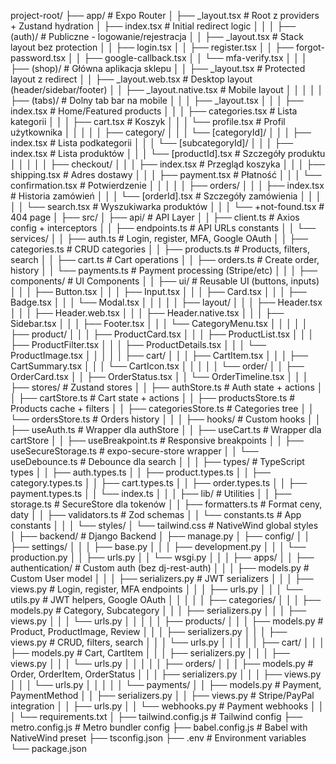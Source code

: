 project-root/
├── app/ # Expo Router
│ ├── \_layout.tsx # Root z providers + Zustand hydration
│ ├── index.tsx # Initial redirect logic
│ │
│ ├── (auth)/ # Publiczne - logowanie/rejestracja
│ │ ├── \_layout.tsx # Stack layout bez protection
│ │ ├── login.tsx
│ │ ├── register.tsx
│ │ ├── forgot-password.tsx
│ │ ├── google-callback.tsx
│ │ └── mfa-verify.tsx
│ │
│ ├── (shop)/ # Główna aplikacja sklepu
│ │ ├── \_layout.tsx # Protected layout z redirect
│ │ ├── \_layout.web.tsx # Desktop layout (header/sidebar/footer)
│ │ ├── \_layout.native.tsx # Mobile layout
│ │ │
│ │ ├── (tabs)/ # Dolny tab bar na mobile
│ │ │ ├── \_layout.tsx
│ │ │ ├── index.tsx # Home/Featured products
│ │ │ ├── categories.tsx # Lista kategorii
│ │ │ ├── cart.tsx # Koszyk
│ │ │ └── profile.tsx # Profil użytkownika
│ │ │
│ │ ├── category/
│ │ │ └── [categoryId]/
│ │ │ ├── index.tsx # Lista podkategorii
│ │ │ └── [subcategoryId]/
│ │ │ ├── index.tsx # Lista produktów
│ │ │ └── [productId].tsx # Szczegóły produktu
│ │ │
│ │ ├── checkout/
│ │ │ ├── index.tsx # Przegląd koszyka
│ │ │ ├── shipping.tsx # Adres dostawy
│ │ │ ├── payment.tsx # Płatność
│ │ │ └── confirmation.tsx # Potwierdzenie
│ │ │
│ │ ├── orders/
│ │ │ ├── index.tsx # Historia zamówień
│ │ │ └── [orderId].tsx # Szczegóły zamówienia
│ │ │
│ │ └── search.tsx # Wyszukiwarka produktów
│ │
│ └── +not-found.tsx # 404 page
│
├── src/
│ ├── api/ # API Layer
│ │ ├── client.ts # Axios config + interceptors
│ │ ├── endpoints.ts # API URLs constants
│ │ └── services/
│ │ ├── auth.ts # Login, register, MFA, Google OAuth
│ │ ├── categories.ts # CRUD categories
│ │ ├── products.ts # Products, filters, search
│ │ ├── cart.ts # Cart operations
│ │ ├── orders.ts # Create order, history
│ │ └── payments.ts # Payment processing (Stripe/etc)
│ │
│ ├── components/ # UI Components
│ │ ├── ui/ # Reusable UI (buttons, inputs)
│ │ │ ├── Button.tsx
│ │ │ ├── Input.tsx
│ │ │ ├── Card.tsx
│ │ │ ├── Badge.tsx
│ │ │ └── Modal.tsx
│ │ │
│ │ ├── layout/
│ │ │ ├── Header.tsx
│ │ │ ├── Header.web.tsx
│ │ │ ├── Header.native.tsx
│ │ │ ├── Sidebar.tsx
│ │ │ ├── Footer.tsx
│ │ │ └── CategoryMenu.tsx
│ │ │
│ │ ├── product/
│ │ │ ├── ProductCard.tsx
│ │ │ ├── ProductList.tsx
│ │ │ ├── ProductFilter.tsx
│ │ │ ├── ProductDetails.tsx
│ │ │ └── ProductImage.tsx
│ │ │
│ │ ├── cart/
│ │ │ ├── CartItem.tsx
│ │ │ ├── CartSummary.tsx
│ │ │ └── CartIcon.tsx
│ │ │
│ │ └── order/
│ │ ├── OrderCard.tsx
│ │ ├── OrderStatus.tsx
│ │ └── OrderTimeline.tsx
│ │
│ ├── stores/ # Zustand stores
│ │ ├── authStore.ts # Auth state + actions
│ │ ├── cartStore.ts # Cart state + actions
│ │ ├── productsStore.ts # Products cache + filters
│ │ ├── categoriesStore.ts # Categories tree
│ │ └── ordersStore.ts # Orders history
│ │
│ ├── hooks/ # Custom hooks
│ │ ├── useAuth.ts # Wrapper dla authStore
│ │ ├── useCart.ts # Wrapper dla cartStore
│ │ ├── useBreakpoint.ts # Responsive breakpoints
│ │ ├── useSecureStorage.ts # expo-secure-store wrapper
│ │ └── useDebounce.ts # Debounce dla search
│ │
│ ├── types/ # TypeScript types
│ │ ├── auth.types.ts
│ │ ├── product.types.ts
│ │ ├── category.types.ts
│ │ ├── cart.types.ts
│ │ ├── order.types.ts
│ │ ├── payment.types.ts
│ │ └── index.ts
│ │
│ ├── lib/ # Utilities
│ │ ├── storage.ts # SecureStore dla tokenów
│ │ ├── formatters.ts # Format ceny, daty
│ │ ├── validators.ts # Zod schemas
│ │ └── constants.ts # App constants
│ │
│ └── styles/
│ └── tailwind.css # NativeWind global styles
│
├── backend/ # Django Backend
│ ├── manage.py
│ ├── config/
│ │ ├── settings/
│ │ │ ├── base.py
│ │ │ ├── development.py
│ │ │ └── production.py
│ │ ├── urls.py
│ │ └── wsgi.py
│ │
│ ├── apps/
│ │ ├── authentication/ # Custom auth (bez dj-rest-auth)
│ │ │ ├── models.py # Custom User model
│ │ │ ├── serializers.py # JWT serializers
│ │ │ ├── views.py # Login, register, MFA endpoints
│ │ │ ├── urls.py
│ │ │ └── utils.py # JWT helpers, Google OAuth
│ │ │
│ │ ├── categories/
│ │ │ ├── models.py # Category, Subcategory
│ │ │ ├── serializers.py
│ │ │ ├── views.py
│ │ │ └── urls.py
│ │ │
│ │ ├── products/
│ │ │ ├── models.py # Product, ProductImage, Review
│ │ │ ├── serializers.py
│ │ │ ├── views.py # CRUD, filters, search
│ │ │ └── urls.py
│ │ │
│ │ ├── cart/
│ │ │ ├── models.py # Cart, CartItem
│ │ │ ├── serializers.py
│ │ │ ├── views.py
│ │ │ └── urls.py
│ │ │
│ │ ├── orders/
│ │ │ ├── models.py # Order, OrderItem, OrderStatus
│ │ │ ├── serializers.py
│ │ │ ├── views.py
│ │ │ └── urls.py
│ │ │
│ │ └── payments/
│ │ ├── models.py # Payment, PaymentMethod
│ │ ├── serializers.py
│ │ ├── views.py # Stripe/PayPal integration
│ │ ├── urls.py
│ │ └── webhooks.py # Payment webhooks
│ │
│ └── requirements.txt
│
├── tailwind.config.js # Tailwind config
├── metro.config.js # Metro bundler config
├── babel.config.js # Babel with NativeWind preset
├── tsconfig.json
├── .env # Environment variables
└── package.json
